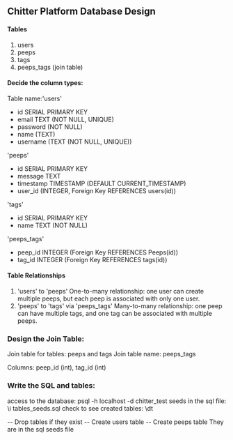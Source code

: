 ## Chitter Platform Database Design

#### Tables
1. users
2. peeps
3. tags
4. peeps_tags (join table)

#### Decide the column types:
Table name:'users'
- id SERIAL PRIMARY KEY
- email TEXT (NOT NULL, UNIQUE)
- password (NOT NULL)
- name (TEXT)
- username (TEXT (NOT NULL, UNIQUE))

'peeps'
- id SERIAL PRIMARY KEY
- message TEXT
- timestamp TIMESTAMP (DEFAULT CURRENT_TIMESTAMP)
- user_id (INTEGER, Foreign Key REFERENCES users(id))

'tags'
- id SERIAL PRIMARY KEY
- name TEXT (NOT NULL)

'peeps_tags'
- peep_id INTEGER (Foreign Key REFERENCES Peeps(id))
- tag_id INTEGER (Foreign Key REFERENCES tags(id))

#### Table Relationships

1. 'users' to 'peeps'
One-to-many relationship: one user can create multiple peeps, but each peep is associated with only one user.
2. 'peeps' to 'tags' via 'peeps_tags'
Many-to-many relationship: one peep can have multiple tags, and one tag can be associated with multiple peeps.

### Design the Join Table:
Join table for tables: peeps and tags
Join table name: peeps_tags

Columns: peep_id (int), tag_id (int)

### Write the SQL and tables:
access to the database: psql -h localhost -d chitter_test
seeds in the sql file: \i tables_seeds.sql
check to see created tables: \dt

-- Drop tables if they exist
-- Create users table
-- Create peeps table
They are in the sql seeds file
 